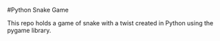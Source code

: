 #Python Snake Game

This repo holds a game of snake with a twist created in Python using the pygame library.